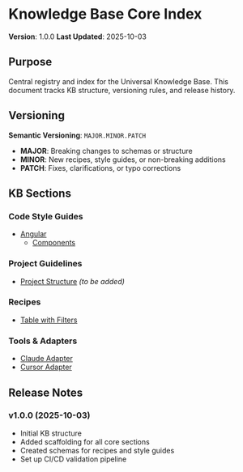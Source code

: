 # Knowledge Base Core Index

**Version**: 1.0.0
**Last Updated**: 2025-10-03

## Purpose

Central registry and index for the Universal Knowledge Base. This document tracks KB structure, versioning rules, and release history.

## Versioning

**Semantic Versioning**: `MAJOR.MINOR.PATCH`
- **MAJOR**: Breaking changes to schemas or structure
- **MINOR**: New recipes, style guides, or non-breaking additions
- **PATCH**: Fixes, clarifications, or typo corrections

## KB Sections

### Code Style Guides
- [Angular](code-style/angular/angular-core.md)
  - [Components](code-style/angular/components.md)

### Project Guidelines
- [Project Structure](code-style/project/) *(to be added)*

### Recipes
- [Table with Filters](recipes/table-with-filters.md)

### Tools & Adapters
- [Claude Adapter](tools/adapters/claude/)
- [Cursor Adapter](tools/adapters/cursor/)

## Release Notes

### v1.0.0 (2025-10-03)
- Initial KB structure
- Added scaffolding for all core sections
- Created schemas for recipes and style guides
- Set up CI/CD validation pipeline
